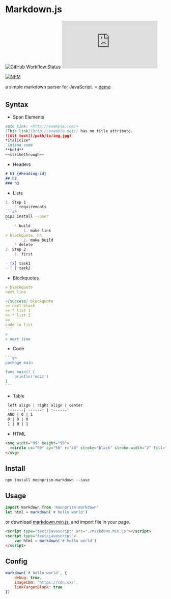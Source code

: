 # Markdown.js

[![GitHub Workflow Status](https://img.shields.io/github/workflow/status/moonprism/markdown.js/ci?style=flat-square)](https://github.com/moonprism/markdown.js/actions?query=workflow%3Aci) [![GitHub file gzip size in bytes](http://img.badgesize.io/moonprism/markdown.js/master/dist/markdown.min.js?compression=gzip&style=flat-square&color=blue)](https://github.com/moonprism/markdown.js/blob/master/dist/markdown.min.js)

[![NPM](https://nodei.co/npm/moonprism-markdown.png)](https://nodei.co/npm/moonprism-markdown/)

a simple markdown parser for JavaScript. :star: [demo](https://moonprism.github.io/markdown.js/)

## Syntax

* Span Elements

```md
auto link: <http://example.com/>
[This link](http://example.net/) has no title attribute.
![Alt text](/path/to/img.jpg)
*italicize*
`inline code`
**bold**
~~strikethrough~~
```

* Headers

```md
# h1 {#heading-id}
## h2
### h3
```

* Lists

````md
1. Step 1
    * requirements
```sh
pip3 install --user
```
    * build
        1. make link
> blockquote, hh
        2. make build
    * delete
2. Step 2
    1. first

- [x] task1
- [ ] task2
````

* Blockquotes

````md
> blockquote
next line

>[success] blockquote
>> next block
>> * list 1
>> * list 2
>>   ```
code in list
```
>
> next line
````

* Code

````go
```go
package main

func main() {
    println('mdzz')
}
```
````

* Table

```md
 left align | right align | center 
 :------| ------: | :------: 
 AND | 0 | 1 
 0 | 0 | 0 
 1 | 0 | 1 
```
* HTML

```html
<svg width="99" height="99">
  <circle cx="50" cy="50" r="40" stroke="black" stroke-width="2" fill="#d89cf6"/>
</svg>
```

## Install

```shell
npm install moonprism-markdown --save
```

## Usage

```js
import markdown from 'moonprism-markdown'
let html = markdown('# hello world')
```

or download [markdown.min.js](https://moonprism.github.io/markdown.js/markdown.min.js), and import file in your page.

```html
<script type="text/javascript" src="./markdown.min.js"></script>
<script type="text/javascript">
    var html = markdown('# hello world')
</script>
```

## Config

```js
markdown('# hello world', {
    debug: true,
    imageCDN: 'https://cdn.xx/',
    linkTargetBlank: true
})
```
